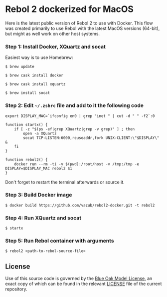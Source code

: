 # Rebol 2 dockerized for MacOS #

Here is the latest public version of Rebol 2 to use with Docker. This flow was created primarily to use Rebol with the latest MacOS versions (64-bit), but might as well work on other host systems.

### Step 1: Install Docker, XQuartz and socat ###
Easiest way is to use Homebrew:

`$ brew update`

`$ brew cask install docker`

`$ brew cask install xquartz`

`$ brew install socat`

### Step 2: Edit `~/.zshrc` file and add to it the following code ###

```
export DISPLAY_MAC=`ifconfig en0 | grep "inet " | cut -d " " -f2`:0

function startx() {
	if [ -z "$(ps -ef|grep XQuartz|grep -v grep)" ] ; then
	    open -a XQuartz
        socat TCP-LISTEN:6000,reuseaddr,fork UNIX-CLIENT:\"$DISPLAY\" &
	fi
}

function rebol2() {
	docker run --rm -ti -v $(pwd):/root/host -v /tmp:/tmp -e DISPLAY=$DISPLAY_MAC rebol2 $1
}
```
Don't forget to restart the terminal afterwards or source it.

### Step 3: Build Docker image ###

`$ docker build https://github.com/vazub/rebol2-docker.git -t rebol2`

### Step 4: Run XQuartz and socat ###
`$ startx`

### Step 5: Run Rebol container with arguments ###

`$ rebol2 <path-to-rebol-source-file>`

## License ##
Use of this source code is governed by the [Blue Oak Model License](https://blueoakcouncil.org/license/1.0.0), an exact copy of which can be found in the relevant [LICENSE](./LICENSE) file of the current repository.

